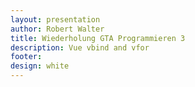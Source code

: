 ```yaml
---
layout: presentation
author: Robert Walter
title: Wiederholung GTA Programmieren 3
description: Vue vbind and vfor
footer:
design: white
---
```

